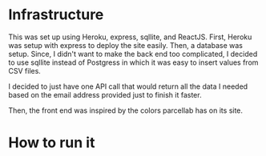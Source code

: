 # Infrastructure

This was set up using Heroku, express, sqllite, and ReactJS. 
First, Heroku was setup with express to deploy the site easily. Then, a database was setup. Since, I didn't want to make the back end too complicated,
I decided to use sqllite instead of Postgress in which it was easy to insert values from CSV files. 

I decided to just have one API call that would return all the data I needed based on the email address provided just to finish it faster. 

Then, the front end was inspired by the colors parcellab has on its site. 

# How to run it
